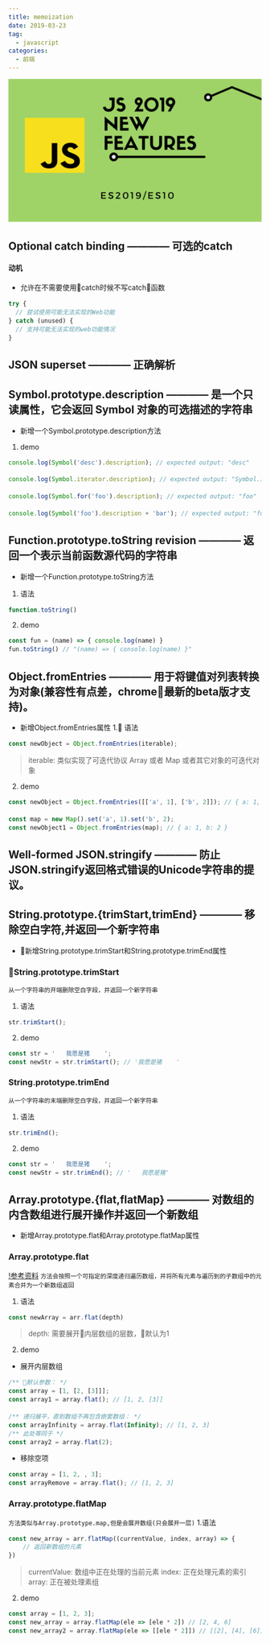 ```yaml
---
title: memoization
date: 2019-03-23
tag: 
  - javascript
categories:
  - 前端
---
```


![](/imgs/javascript/theme/es10.png)

## Optional catch binding ———— 可选的catch
#### 动机
* 允许在不需要使用catch时候不写catch函数
```javascript
try {
  // 尝试使用可能无法实现的Web功能
} catch (unused) {
  // 支持可能无法实现的web功能情况
}
```
## JSON superset ———— 正确解析
## Symbol.prototype.description ———— 是一个只读属性，它会返回 Symbol 对象的可选描述的字符串
* 新增一个Symbol.prototype.description方法
1. demo
```javascript
console.log(Symbol('desc').description); // expected output: "desc"

console.log(Symbol.iterator.description); // expected output: "Symbol.iterator"

console.log(Symbol.for('foo').description); // expected output: "foo"

console.log(Symbol('foo').description + 'bar'); // expected output: "foobar"
```
## Function.prototype.toString revision ————  返回一个表示当前函数源代码的字符串
* 新增一个Function.prototype.toString方法
1. 语法
```javascript
function.toString()
```
2. demo
```javascript
const fun = (name) => { console.log(name) }
fun.toString() // "(name) => { console.log(name) }"
```
## Object.fromEntries ———— 用于将键值对列表转换为对象(兼容性有点差，chrome最新的beta版才支持)。
* 新增Object.fromEntries属性
1. 语法
```javascript
const newObject = Object.fromEntries(iterable);
```
> iterable: 类似实现了可迭代协议 Array 或者 Map 或者其它对象的可迭代对象
2. demo
```javascript
const newObject = Object.fromEntries([['a', 1], ['b', 2]]); // { a: 1, b: 2 }

const map = new Map().set('a', 1).set('b', 2);
const newObject1 = Object.fromEntries(map); // { a: 1, b: 2 }
```
## Well-formed JSON.stringify ———— 防止JSON.stringify返回格式错误的Unicode字符串的提议。
## String.prototype.{trimStart,trimEnd} ———— 移除空白字符,并返回一个新字符串
* 新增String.prototype.trimStart和String.prototype.trimEnd属性
### String.prototype.trimStart
`从一个字符串的开端删除空白字段，并返回一个新字符串`
1. 语法
```javascript
str.trimStart();
```
2. demo
```javascript
const str = '   我愿是猪    ';
const newStr = str.trimStart(); // '我愿是猪    '
```
### String.prototype.trimEnd
`从一个字符串的末端删除空白字段，并返回一个新字符串`
1. 语法
```javascript
str.trimEnd();
```
2. demo
```javascript
const str = '   我愿是猪    ';
const newStr = str.trimEnd(); // '   我愿是猪'
```
## Array.prototype.{flat,flatMap} ———— 对数组的内含数组进行展开操作并返回一个新数组
* 新增Array.prototype.flat和Array.prototype.flatMap属性
### Array.prototype.flat
[!参考资料](https://developers.google.com/web/updates/2018/03/smooshgate)
`方法会按照一个可指定的深度递归遍历数组，并将所有元素与遍历到的子数组中的元素合并为一个新数组返回`
1. 语法
```javascript
const newArray = arr.flat(depth)
```
> depth: 需要展开内层数组的层数，默认为1
2. demo
* 展开内层数组
```javascript
/** 默认参数： */
const array = [1, [2, [3]]];
const array1 = array.flat(); // [1, 2, [3]]

/** 递归展平，直到数组不再包含嵌套数组： */
const arrayInfinity = array.flat(Infinity); // [1, 2, 3]
/** 此处等同于 */
const array2 = array.flat(2);
```
* 移除空项
```javascript
const array = [1, 2, , 3];
const arrayRemove = array.flat(); // [1, 2, 3]
```
### Array.prototype.flatMap
`方法类似与Array.prototype.map,但是会展开数组(只会展开一层)`
1.语法
```javascript
const new_array = arr.flatMap((currentValue, index, array) => {
    // 返回新数组的元素
})
```
> currentValue: 数组中正在处理的当前元素
> index: 正在处理元素的索引
> array: 正在被处理素组

2. demo
```javascript
const array = [1, 2, 3];
const new_array = array.flatMap(ele => [ele * 2]) // [2, 4, 6]
const new_array2 = array.flatMap(ele => [[ele * 2]]) // [[2], [4], [6]]
```